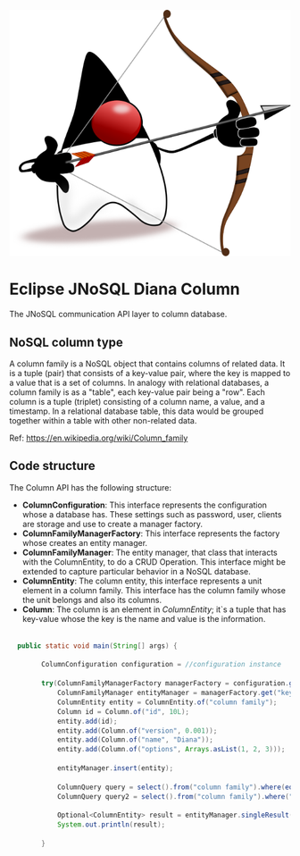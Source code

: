 ![Eclipse JNoSQL Diana column](https://github.com/JNOSQL/diana-site/blob/master/images/duke-diana.png)

# Eclipse JNoSQL Diana Column


The JNoSQL communication API layer to column database.

## NoSQL column type
 A column family is a NoSQL object that contains columns of related data. It is a tuple (pair) that consists of a key-value pair, where the key is mapped to a value that is a set of columns. In analogy with relational databases, a column family is as a "table", each key-value pair being a "row". Each column is a tuple (triplet) consisting of a column name, a value, and a timestamp. In a relational database table, this data would be grouped together within a table with other non-related data. 
 
 Ref: https://en.wikipedia.org/wiki/Column_family
 
 ## Code structure
 
 The Column API has the following structure:

* **ColumnConfiguration**: This interface represents the configuration whose a database has. These settings such as password, user, clients are storage and use to create a manager factory.
* **ColumnFamilyManagerFactory**: This interface represents the factory whose creates an entity manager.
* **ColumnFamilyManager**: The entity manager, that class that interacts with the ColumnEntity, to do a CRUD Operation. This interface might be extended to capture particular behavior in a NoSQL database.
* **ColumnEntity**: The column entity, this interface represents a unit element in a column family. This interface has the column family whose the unit belongs and also its columns.
* **Column**: The column is an element in _ColumnEntity_; it`s a tuple that has key-value whose the key is the name and value is the information.


```java

  public static void main(String[] args) {

        ColumnConfiguration configuration = //configuration instance

        try(ColumnFamilyManagerFactory managerFactory = configuration.get()) {
            ColumnFamilyManager entityManager = managerFactory.get("keyspace");
            ColumnEntity entity = ColumnEntity.of("column family");
            Column id = Column.of("id", 10L);
            entity.add(id);
            entity.add(Column.of("version", 0.001));
            entity.add(Column.of("name", "Diana"));
            entity.add(Column.of("options", Arrays.asList(1, 2, 3)));

            entityManager.insert(entity);

            ColumnQuery query = select().from("column family").where(eq(id)).build();
            ColumnQuery query2 = select().from("column family").where("name").eq("Diana").build();

            Optional<ColumnEntity> result = entityManager.singleResult(query);
            System.out.println(result);

        }
```